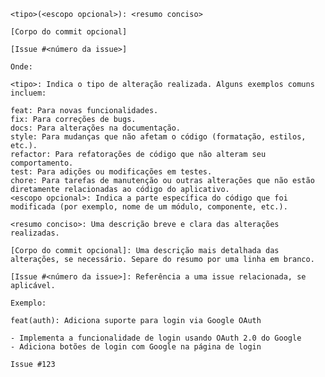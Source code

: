     <tipo>(<escopo opcional>): <resumo conciso>
    
    [Corpo do commit opcional]
    
    [Issue #<número da issue>]
    
    Onde:
    
    <tipo>: Indica o tipo de alteração realizada. Alguns exemplos comuns incluem:
    
    feat: Para novas funcionalidades.
    fix: Para correções de bugs.
    docs: Para alterações na documentação.
    style: Para mudanças que não afetam o código (formatação, estilos, etc.).
    refactor: Para refatorações de código que não alteram seu comportamento.
    test: Para adições ou modificações em testes.
    chore: Para tarefas de manutenção ou outras alterações que não estão diretamente relacionadas ao código do aplicativo.
    <escopo opcional>: Indica a parte específica do código que foi modificada (por exemplo, nome de um módulo, componente, etc.).
    
    <resumo conciso>: Uma descrição breve e clara das alterações realizadas.
    
    [Corpo do commit opcional]: Uma descrição mais detalhada das alterações, se necessário. Separe do resumo por uma linha em branco.
    
    [Issue #<número da issue>]: Referência a uma issue relacionada, se aplicável.
    
    Exemplo:
    
    feat(auth): Adiciona suporte para login via Google OAuth
    
    - Implementa a funcionalidade de login usando OAuth 2.0 do Google
    - Adiciona botões de login com Google na página de login
    
    Issue #123
